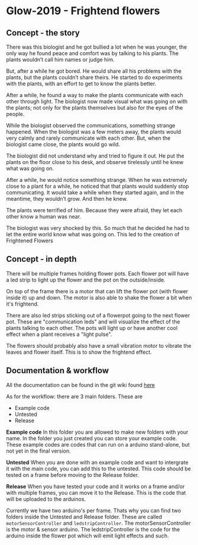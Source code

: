 # Glow-2019 - Frightend flowers

## Concept - the story

There was this biologist and he got bullied a lot when he was younger, the only way he found peace and comfort was by talking to his plants. The plants wouldn’t call him names or judge him.
 
But, after a while he got bored. He would share all his problems with the plants, but the plants couldn’t share theirs. He started to do experiments with the plants, with an effort to get to know the plants better.
 
After a while, he found a way to make the plants communicate with each other through light. The biologist now made visual what was going on with the plants; not only for the plants themselves but also for the eyes of the people.
 
While the biologist observed the communications, something strange happened. When the biologist was a few meters away, the plants would very calmly and rarely communicate with each other. But, when the biologist came close, the plants would go wild.
 
The biologist did not understand why and tried to figure it out. He put the plants on the floor close to his desk, and observe tirelessly until he knew what was going on.
 
After a while, he would notice something strange. When he was extremely close to a plant for a while, he noticed that that plants would suddenly stop communicating. It would take a while when they started again, and in the meantime, they wouldn’t grow. And then he knew.
 
The plants were terrified of him. Because they were afraid, they let each other know a human was near. 

The biologist was very shocked by this. So much that he decided he had to let the entire world know what was going on. This led to the creation of Frightened Flowers


## Concept - in depth

There will be multiple frames holding flower pots. Each flower pot will have a led strip to light up the flower and the pot on the outside/inside.

On top of the frame there is a motor that can lift the flower pot (with flower inside it) up and down. The motor is also able to shake the flower a bit when it's frightend.

There are also led strips sticking out of a flowerpot going to the next flower pot. These are "communication leds" and will visualize the effect of the plants talking to each other. The pots will light up or have another cool effect when a plant receives a "light pulse".

The flowers should probably also have a small vibration motor to vibrate the leaves and flower itself. This is to show the frightend effect.

## Documentation & workflow

All the documentation can be found in the git wiki found [here](https://git.fhict.nl/I393504/glow-2019/wikis/home)

As for the workflow: there are 3 main folders. These are

* Example code
* Untested
* Release

**Example code**
In this folder you are allowed to make new folders with your name. In the folder you just created you can store your example code. These example codes are codes that can run on a arduino stand-alone, but not yet in the final version.

**Untested**
When you are done with an example code and want to intergrate it with the main code, you can add this to the untested. This code should be tested on a frame before moving to the Release folder.

**Release**
When you have tested your code and it works on a frame and/or with multiple frames, you can move it to the Release. This is the code that will be uploaded to the arduinos. 

Currently we have two arduino's per frame. Thats why you can find two folders inside the Untested and Release folder. These are called ``motorSensorController`` and ``ledstripController``. The motorSensorController is the motor & sensor arduino. The ledstripController is the code for the arduino inside the flower pot which will emit light effects and such.



